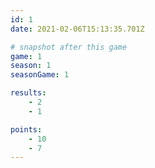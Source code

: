 ```yaml
---
id: 1
date: 2021-02-06T15:13:35.701Z

# snapshot after this game
game: 1
season: 1
seasonGame: 1

results:
    - 2
    - 1

points:
    - 10
    - 7
---
```

